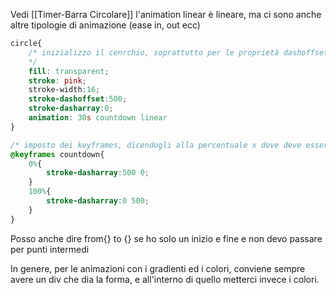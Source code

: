 Vedi [[Timer-Barra Circolare]]
l'animation linear è lineare, ma ci sono anche altre tipologie di animazione (ease in, out ecc)
```css
circle{
	/* inizializzo il cenrchio, soprattutto per le proprietà dashoffset e dasharray
	*/
	fill: transparent;
	stroke: pink;
	stroke-width:16;
	stroke-dashoffset:500;
	stroke-dasharray:0;
	animation: 30s countdown linear
}

/* imposto dei keyframes, dicendogli alla percentuale x dove deve essere come stroke dasharray */
@keyframes countdown{
	0%{
		stroke-dasharray:500 0;
	}
	100%{
		stroke-dasharray:0 500;
	}
}
```
Posso anche dire from{} to {} se ho solo un inizio e fine e non devo passare per punti intermedi

In genere, per le animazioni con i gradienti ed i colori, conviene sempre avere un div che dia la forma, e all'interno di quello metterci invece i colori.

